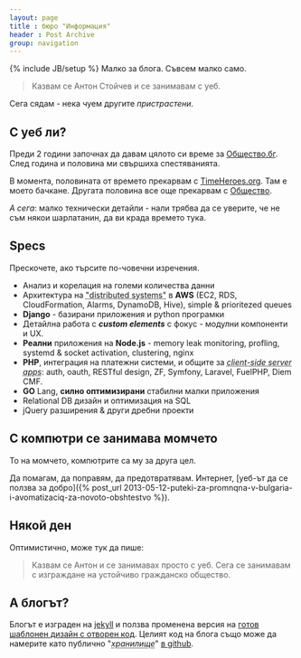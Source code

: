 ```yaml
---
layout: page
title : бюро "Информация"
header : Post Archive
group: navigation
---
```

{% include JB/setup %}
Малко за блога. Съвсем малко само.

> Казвам се Антон Стойчев и се занимавам с уеб.

Сега сядам - нека чуем другите *пристрастени*.

## С уеб ли?
Преди 2 години започнах да давам цялото си време за [Общество.бг](http://www.obshtestvo.bg/). След година и половина ми свършиха спестяванията.

В момента, половината от времето прекарвам с [TimeHeroes.org](https://timeheroes.org/bg/). Там е моето бачкане. Другата половина все още прекарвам с [Общество](https://www.facebook.com/groups/obshtestvo/).

*А сега*: малко технически детайли - нали трябва да се уверите, че не съм някои шарлатанин, да ви крада времето тука.

## Specs
Прескочете, ако търсите по-човечни изречения.

 * Анализ и корелация на големи количества данни
 * Aрхитектура на <abbr title="Клъстъри ако говори нещо?">"distributed systems"</abbr> в **AWS** (EC2, RDS, CloudFormation, Alarms, DynamoDB, Hive), simple & prioritezed queues
 * **Django** - базирани приложения и python програмки
 * Детайлна работа с ***custom elements*** с фокус - модулни компоненти и UX.
 * **Реални** приложения на **Node.js** - memory leak monitoring, profling, systemd & socket activation, clustering, nginx
 * **PHP**, интеграция на платежни системи, и общите за *<abbr title="Частта от приложението което представя резултата в искания формат">client-side server apps</abbr>*: auth, oauth, RESTful design, ZF, Symfony, Laravel, FuelPHP, Diem CMF.
 * **GO** Lang, **силно оптимизирани** стабилни малки приложения
 * Relational DB дизайн и оптимизация на SQL
 * jQuery разширения & други дребни проекти

## С компютри се занимава момчето
То на момчето, компютрите са му за друга цел.

Да помагам, да поправям, да предотвратявам. Интернет, [уеб-ът да се ползва за добро]({% post_url 2013-05-12-puteki-za-promnqna-v-bulgaria-i-avomatizaciq-za-novoto-obshtestvo %}).

## Някой ден
Оптимистично, може тук да пише:

> Казвам се Антон и се занимавах просто с уеб. Сега се занимавам с изграждане на устойчиво гражданско общество.

## A блогът?
Блогът е изграден на [jekyll](http://jekyllrb.com/) и ползва променена версия на [готов шаблонен дизайн с отворен код](https://github.com/antitoxic/jb-svbtle). Целият код на блога също може да намерите като публично "*<abbr title="Repository">хранилище</abbr>*" [в github](https://github.com/antitoxic/bg.antitoxic.napopa.com).
